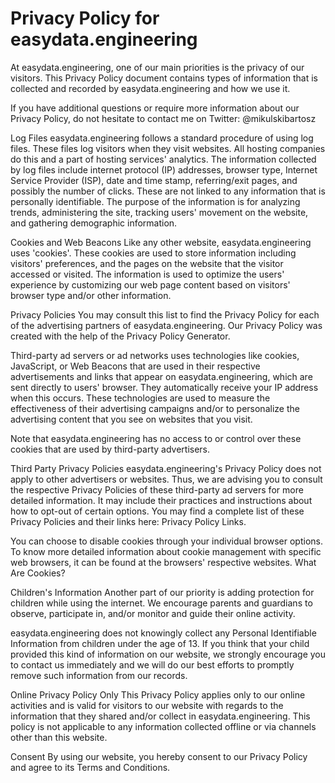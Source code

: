 # Privacy Policy for easydata.engineering

At easydata.engineering, one of our main priorities is the privacy of our visitors. This Privacy Policy document contains types of information that is collected and recorded by easydata.engineering and how we use it.

If you have additional questions or require more information about our Privacy Policy, do not hesitate to contact me on Twitter: @mikulskibartosz

Log Files
easydata.engineering follows a standard procedure of using log files. These files log visitors when they visit websites. All hosting companies do this and a part of hosting services' analytics. The information collected by log files include internet protocol (IP) addresses, browser type, Internet Service Provider (ISP), date and time stamp, referring/exit pages, and possibly the number of clicks. These are not linked to any information that is personally identifiable. The purpose of the information is for analyzing trends, administering the site, tracking users' movement on the website, and gathering demographic information.

Cookies and Web Beacons
Like any other website, easydata.engineering uses 'cookies'. These cookies are used to store information including visitors' preferences, and the pages on the website that the visitor accessed or visited. The information is used to optimize the users' experience by customizing our web page content based on visitors' browser type and/or other information.

Privacy Policies
You may consult this list to find the Privacy Policy for each of the advertising partners of easydata.engineering. Our Privacy Policy was created with the help of the Privacy Policy Generator.

Third-party ad servers or ad networks uses technologies like cookies, JavaScript, or Web Beacons that are used in their respective advertisements and links that appear on easydata.engineering, which are sent directly to users' browser. They automatically receive your IP address when this occurs. These technologies are used to measure the effectiveness of their advertising campaigns and/or to personalize the advertising content that you see on websites that you visit.

Note that easydata.engineering has no access to or control over these cookies that are used by third-party advertisers.

Third Party Privacy Policies
easydata.engineering's Privacy Policy does not apply to other advertisers or websites. Thus, we are advising you to consult the respective Privacy Policies of these third-party ad servers for more detailed information. It may include their practices and instructions about how to opt-out of certain options. You may find a complete list of these Privacy Policies and their links here: Privacy Policy Links.

You can choose to disable cookies through your individual browser options. To know more detailed information about cookie management with specific web browsers, it can be found at the browsers' respective websites. What Are Cookies?

Children's Information
Another part of our priority is adding protection for children while using the internet. We encourage parents and guardians to observe, participate in, and/or monitor and guide their online activity.

easydata.engineering does not knowingly collect any Personal Identifiable Information from children under the age of 13. If you think that your child provided this kind of information on our website, we strongly encourage you to contact us immediately and we will do our best efforts to promptly remove such information from our records.

Online Privacy Policy Only
This Privacy Policy applies only to our online activities and is valid for visitors to our website with regards to the information that they shared and/or collect in easydata.engineering. This policy is not applicable to any information collected offline or via channels other than this website.

Consent
By using our website, you hereby consent to our Privacy Policy and agree to its Terms and Conditions.